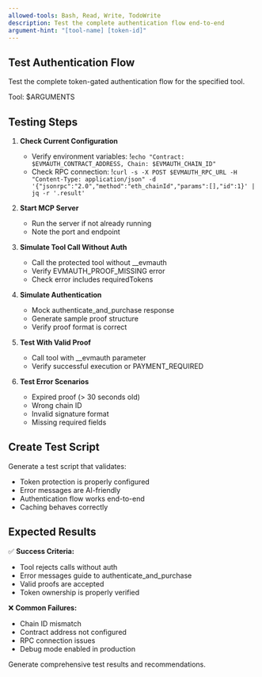 ```yaml
---
allowed-tools: Bash, Read, Write, TodoWrite
description: Test the complete authentication flow end-to-end
argument-hint: "[tool-name] [token-id]"
---
```


## Test Authentication Flow

Test the complete token-gated authentication flow for the specified tool.

Tool: $ARGUMENTS

## Testing Steps

1. **Check Current Configuration**
   - Verify environment variables: !`echo "Contract: $EVMAUTH_CONTRACT_ADDRESS, Chain: $EVMAUTH_CHAIN_ID"`
   - Check RPC connection: !`curl -s -X POST $EVMAUTH_RPC_URL -H "Content-Type: application/json" -d '{"jsonrpc":"2.0","method":"eth_chainId","params":[],"id":1}' | jq -r '.result'`

2. **Start MCP Server**
   - Run the server if not already running
   - Note the port and endpoint

3. **Simulate Tool Call Without Auth**
   - Call the protected tool without __evmauth
   - Verify EVMAUTH_PROOF_MISSING error
   - Check error includes requiredTokens

4. **Simulate Authentication**
   - Mock authenticate_and_purchase response
   - Generate sample proof structure
   - Verify proof format is correct

5. **Test With Valid Proof**
   - Call tool with __evmauth parameter
   - Verify successful execution or PAYMENT_REQUIRED

6. **Test Error Scenarios**
   - Expired proof (> 30 seconds old)
   - Wrong chain ID
   - Invalid signature format
   - Missing required fields

## Create Test Script

Generate a test script that validates:

- Token protection is properly configured
- Error messages are AI-friendly
- Authentication flow works end-to-end
- Caching behaves correctly

## Expected Results

✅ **Success Criteria:**

- Tool rejects calls without auth
- Error messages guide to authenticate_and_purchase
- Valid proofs are accepted
- Token ownership is properly verified

❌ **Common Failures:**

- Chain ID mismatch
- Contract address not configured
- RPC connection issues
- Debug mode enabled in production

Generate comprehensive test results and recommendations.
